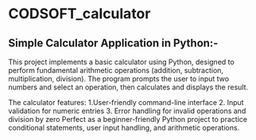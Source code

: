 # CODSOFT_calculator
## Simple Calculator Application in Python:-
This project implements a basic calculator using Python, designed to perform fundamental arithmetic operations (addition, subtraction, multiplication, division). The program prompts the user to input two numbers and select an operation, then calculates and displays the result.

The calculator features:
1.User-friendly command-line interface
2. Input validation for numeric entries
3. Error handling for invalid operations and division by zero
Perfect as a beginner-friendly Python project to practice conditional statements, user input handling, and arithmetic operations.

